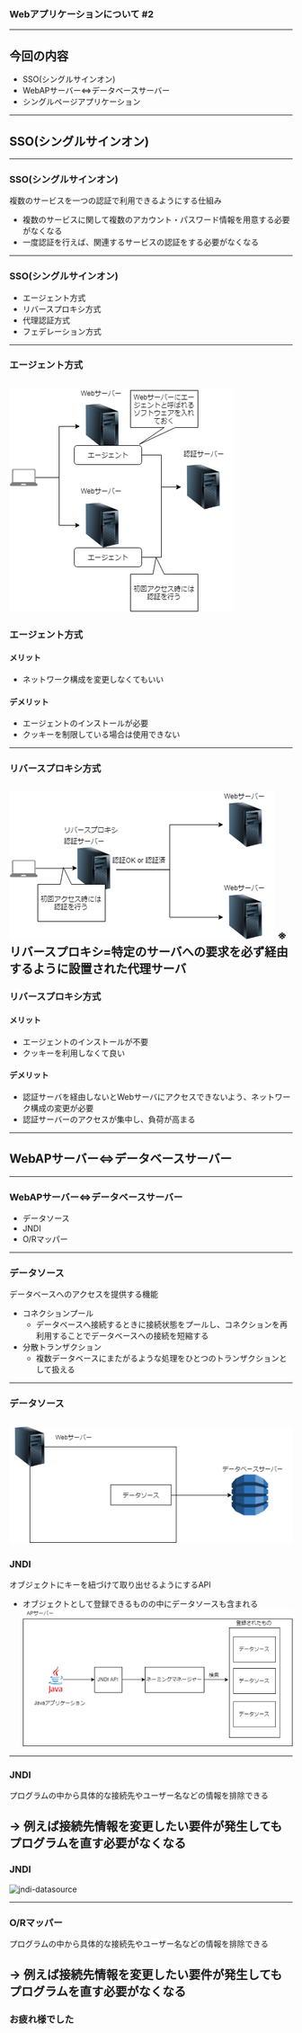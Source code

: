### Webアプリケーションについて #2
---
## 今回の内容
- SSO(シングルサインオン)
- WebAPサーバー⇔データベースサーバー
- シングルページアプリケーション
---
## SSO(シングルサインオン)
---
### SSO(シングルサインオン)
複数のサービスを一つの認証で利用できるようにする仕組み
 - 複数のサービスに関して複数のアカウント・パスワード情報を用意する必要がなくなる
 - 一度認証を行えば、関連するサービスの認証をする必要がなくなる
---
### SSO(シングルサインオン)
- エージェント方式
- リバースプロキシ方式
- 代理認証方式
- フェデレーション方式
---
### エージェント方式
![SSO-Agent](./images/SSO_agent.png)
---
### エージェント方式
#### メリット
- ネットワーク構成を変更しなくてもいい

#### デメリット
- エージェントのインストールが必要
- クッキーを制限している場合は使用できない
---
### リバースプロキシ方式
![SSO-Agent](./images/SSO_proxy.png)
※リバースプロキシ=特定のサーバへの要求を必ず経由するように設置された代理サーバ
---
### リバースプロキシ方式
#### メリット
- エージェントのインストールが不要
- クッキーを利用しなくて良い

#### デメリット
- 認証サーバを経由しないとWebサーバにアクセスできないよう、ネットワーク構成の変更が必要
- 認証サーバーのアクセスが集中し、負荷が高まる
---
## WebAPサーバー⇔データベースサーバー
---
### WebAPサーバー⇔データベースサーバー
- データソース
- JNDI
- O/Rマッパー
---
### データソース
データベースへのアクセスを提供する機能
- コネクションプール
  * データベースへ接続するときに接続状態をプールし、コネクションを再利用することでデータベースへの接続を短縮する
- 分散トランザクション
  * 複数データベースにまたがるような処理をひとつのトランザクションとして扱える
---
### データソース
![datasource](./images/datasource.png)
---
### JNDI
オブジェクトにキーを紐づけて取り出せるようにするAPI
- オブジェクトとして登録できるものの中にデータソースも含まれる
![SSO-Agent](./images/jndi.png)
---
### JNDI
プログラムの中から具体的な接続先やユーザー名などの情報を排除できる

→ 例えば接続先情報を変更したい要件が発生してもプログラムを直す必要がなくなる
---
### JNDI
![jndi-datasource](./images/jndi-datasource.png)

---
### O/Rマッパー
プログラムの中から具体的な接続先やユーザー名などの情報を排除できる

→ 例えば接続先情報を変更したい要件が発生してもプログラムを直す必要がなくなる
---
### お疲れ様でした
